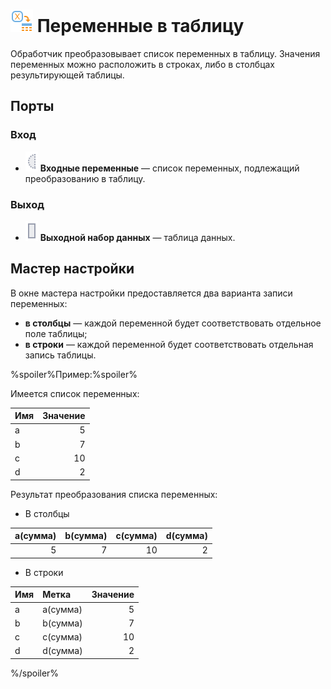 # ![Переменные в таблицу](../../images/icons/components/variablestodata_default.svg) Переменные в таблицу

Обработчик преобразовывает список переменных в таблицу. Значения переменных можно расположить в строках, либо в столбцах результирующей таблицы.

## Порты

### Вход

* ![Входные переменные](../../images/icons/ports/optional_input_variable_inactive.svg) **Входные переменные** — список переменных, подлежащий преобразованию в таблицу.

### Выход

* ![Выходной набор данных](../../images/icons/ports/output_table_inactive.svg) **Выходной набор данных** — таблица данных.

## Мастер настройки

В окне мастера настройки предоставляется два варианта записи переменных:

* **в столбцы** — каждой переменной будет соответствовать отдельное поле таблицы;
* **в строки** — каждой переменной будет соответствовать отдельная запись таблицы.

%spoiler%Пример:%spoiler%

Имеется список переменных:

| Имя | Значение |
| :-- | --: |
| a   |  5 |
| b   |  7 |
| c   | 10 |
| d   |  2 |

Результат преобразования списка переменных:

* В столбцы

| a(сумма) | b(сумма) | c(сумма) | d(сумма) |
| ---: | ---: | ---: | ---: |
| 5 | 7 | 10 | 2 |

* В строки

| Имя | Метка | Значение |
| :-- | :-- | --: |
| a | a(сумма) | 5 |
| b | b(сумма) | 7 |
| c | c(сумма) | 10 |
| d | d(сумма) | 2 |

%/spoiler%
